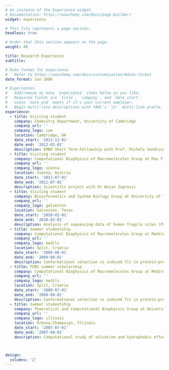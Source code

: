 ```yaml
---
# An instance of the Experience widget.
# Documentation: https://wowchemy.com/docs/page-builder/
widget: experience

# This file represents a page section.
headless: true

# Order that this section appears on the page.
weight: 40

title: Research Experience
subtitle:

# Date format for experience
#   Refer to https://wowchemy.com/docs/customization/#date-format
date_format: Jan 2006

# Experiences.
#   Add/remove as many `experience` items below as you like.
#   Required fields are `title`, `company`, and `date_start`.
#   Leave `date_end` empty if it's your current employer.
#   Begin multi-line descriptions with YAML's `|2-` multi-line prefix.
experience:
  - title: Visiting student
    company: Chemistry Department, University of Cambridge
    company_url: ''
    company_logo: cam
    location: Cambridge, UK
    date_start: '2011-11-01'
    date_end: '2012-02-01'
    description: EMBO Short Term Fellowship with Prof. Michele Vendruscolo
  - title: Visiting student
    company: Computational Biophysics of Macromolecules Group at Max F. Perutz Laboratories
    company_url: ''
    company_logo: vienna
    location: Vienna, Austria
    date_start: '2011-07-01'
    date_end: '2011-07-01'
    description: Scientific project with Dr Bojan Zagrovic
  - title: Visiting student
    company: Bioinformatics and System Biology Group at University of Texas Medical Branch at Galveston
    company_url: ''
    company_logo: galveston
    location: Galveston, Texas
    date_start: '2010-02-01'
    date_end: '2010-02-01'
    description: Analysis of sequencing data of human fragile sites (Prof. Maga Rowicka)
  - title: Summer studentship
    company: Computational Biophysics of Macromolecules Group at Mediterranean Institute for Life Sciences
    company_url: ''
    company_logo: medils
    location: Split, Croatia
    date_start: '2009-08-01'
    date_end: '2009-08-01'
    description: Conformational selection vs induced fit in protein-protein binding (Dr Bojan Zagrovic)
  - title: FEBS summer scholarship
    company: Computational Biophysics of Macromolecules Group at Mediterranean Institute for Life Sciences
    company_url: ''
    company_logo: medils
    location: Split, Croatia
    date_start: '2008-07-01'
    date_end: '2008-08-01'
    description: Conformational selection vs induced fit in protein-protein binding (Dr Bojan Zagrovic)
  - title: Summer studentship
    company: Theoretical and Computational Biophysics Group at University of Illinois in Urbana-Champaign
    company_url: ''
    company_logo: illinois
    location: Urbana-Champaign, Illinois
    date_start: '2007-07-01'
    date_end: '2007-08-01'
    description: Computational study of solvation and hydrophobic effect around a simple molecular compound (Prof. Klaus Schulten)



design:
  columns: '2'
---
```

